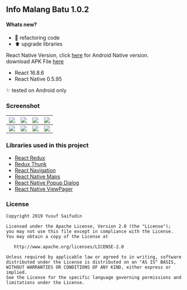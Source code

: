 ## Info Malang Batu 1.0.2 ##

#### Whats new? #####
* :hammer: refactoring code
* :arrow_up: upgrade libraries

React Native Version, click [here](https://github.com/yoesuv/Info-Malang-Batu) for Android Native version.<br/>
download APK File [here](https://drive.google.com/file/d/1YSzhgVec69Gt9BoO3iVy_FVI4cieKRiI/view?usp=sharing)
* React 16.8.6
* React Native 0.5.95

:sparkles: tested on Android only

### Screenshot ###
| ![](https://lh3.googleusercontent.com/pCl0tVsgZ7n4pPXwCfTxiv67ZqpAbhVFtF1Fdu9sgg8-kuMW-lpgds4TVPgNNKKWrFAegCcVj4a1nYfS_ZaJwm2qLQF3A9rCPOGsNU38mF0idx74ACb75xTxD2DAdC0b2w2oJeJVjX_jSS0cf4pjUtSseQk1XF4rwGOrXdsIXv1bkDeMLSPHntuiGyZnncPxHitHc92Wv1pk-JUVqdOGZrXFqhAZr-M_UmpA1X3clmhmckcw_t9h2BpQpTjhk0HUfnSf0nD2e49hM6mxtnNoDCFXNckKKSeRDAoFRrw0LMSG9KWHJVlICZ7w5DKv0UKbszVbCU-syx3TjhT3jpU9rdDDdyTYU830rq9DT6bd6pIjfzVNdF7vvfyN-A2oDACBsrNhr4YjxXtDeWC2WvAvVntNGuZa08Za0n_NqqcviDU3fFEejBLzAIJpFSSUqNfJ-mv2jxUavKwZvc6SOBSyE2FYe96vImYgnSc6uO4w8yyMAVqflv5f32Q1lMagWz-lOWpY_5Z-RHLlidn1fey180Jqva8jZHBMed3zseFcdHZ_XLGrqjRXKMP28Olp_7Tupd2pQPprfkydTQ7Yl2sz8_JV-aeCuQaff0WPfnVFBpqEYYjo4w_yg_doTGHTNqCLqvVRrUNWXcoF0YknKqg63lOTWL3w5zY=w361-h641-no) | ![](https://lh3.googleusercontent.com/nmgh1oTVgmO_b4-C_m9rfVpuPEOOy6ge6ttfKjbcITOvZWPmALkJu3yS3h4zw7NqJztrJ9PLpoDkwlhmddqDqptYhcZv8NXyIXd1QhkevtGN2zJJtKQOfcCvyWNkBvNKXy9d5OxgFTedoYJr0LfXSqiXtyafgSHhmv2S-TAj3ssb-5FNHTEJPLl0e6cq3dT-S8dzR2a0R4XfB4fgt-V27GNRLurb29-ob3lZxqnDrMS1vHX_gb5uC6cHMZINb9gY-ty0D3Umk_Yu_37Wl-63N3v-Ju5MfL70W1peNLtZ_k0oUnthaSexhGOLSDSp7-08ax729I0vMadhCifi9Lk7JyX0jwUB7-KGWBM_nqy1-hhrLrPeaqC6aO13LKEc2DG6L2lrIqU4n_zNe6uZHjjZYI-BzBK7z-yRducYvQnKdvfJontgX-0Uby1xmAyFxrzCNq1iOGxgwonfHDh63dYfj1-w-jeTMnFcIxiDQe4PDwmFxfmzAd1vczPPv8h0jl16DL7-asPJ-jyG8o9UxOBPwE04LY1pg9kr6-Z47SQhbvMMIFQbAPjuk-qvd0rAi5GtFN1WaRXuwMR7lYhmPdl3SOvYz18mIQAE_VFHRXPE7qy430eah89JwpR8GJOW-upuVuu8qTAsVdygX1jP5RZKsFa5ll31FtA=w361-h641-no) | ![](https://lh3.googleusercontent.com/LzlNRRlPBhhHb72ri5bTBL1Y57Pc-iQ2G5jkE7Ggo6Ewr9d3a552YWcU50nyHWgLzcRZCdY_Jfbph4Kn0gj0xHidDEoVtK4wduLBWq7mTNQVanl0G7IWlJ98l6JoPE7u9LHN2dqqKbVcQH45Ri070V5yJLB-S5Z8YaLqSzNggHNg5Z0uff5JAztPd7YqabrL3TX6uAduG7qv3qRE4xGGDCYlXJS6WU2ODOLxsgmdOwQTH4moAqakD6-6RZJjUHvG90aoFymMyhrWnR_Rt4bWwxoxJCha56NQpH3Gnwhe2s27hGSvGXNT6ktxUs3ET107vRuAMalYP-m1zRx27-8Jrq-lzjonfTiHGL91q67sOTD-ix_pMmmslnJU60eYSRA5Eb1wkR1vR6uK5exyxeWltqnQ9uewB7c50u1020JAvzf9NFhxMTzbVVnM9y8Qen9tQL-jZ0QTZGQUMzH4aSDs_Y886FtbfI9pI7vaBBjt3-1hCRlFJu7Nab-SwD9zSHBL1p4RyHdQwI60D2TkVpDegdgiYB2aZmvBNUC0cUcV91zrnnfFmdKjQPpIfYvlPWNlKy4Irzy-M-60-HjVB470mjXS56O966pDKpgiTYVV_kM0qt1OzjvBb7jUViBwT8wFMhFo3XCQd6eGXjREz43_iOEnVG_7T6M=w361-h641-no) | ![](https://lh3.googleusercontent.com/YP3eEPuRuIjpy13-IVj2ufQDQ0MAfQiSq3PRzx5fLGfmOVUtvaqeGqN-N12wE7bkeBHP7cxLemQvImSc-D7oLtMJSs2r_Xyvq-wEKQ0rg3Rl4AYEslR3mDBNnxxLQgSNsBK7ZzbOgU4_D5D25tcwt5sCERdOxUyEts7mgW-X5CbciR61mGK5CCNxPe65xLYGRszG6KcUULXP-eAofKEwyFur10HBFDV4WuMzN_jzF478XyNt5RlVopFEDnMLTPVXhwby5n2qM753Skak0EVdSEx2R03mVT-p42yT1IvbW9m97xHUeBHZEyJmudE0sRtydWklmhd9jiqBp9aVLI09P0kGwqo_Vjlm3bQNfBYJtEFKYpcn6-I3N9P6q-iED-kD_jtOmncXxKQ5KDNv7U7Wp6_AOVfjTdd5wybJmaN4daMNrFmFHUwmtDRroW14KahMlV-PsrEk9v6oJJK8ewj1WdJVjkuzzw0mw3rK4jXo6YBsXzsmYdQfKrpDtS2Cwh4ycjjj0SoV5LABTHWniI-6ea0PqBwXla4UNi5sMvYq0RwSHcEUOvDGhPiXPBQdy3RoUFGJVOsNIdHl3Lvj-sytjPUccq3GMbOK-7sDDrKd7VsQ-6mNBpneQG1MCpAxfQIEmGaGsNDjYmIC_qvgrFYzIv45gm7bJO0=w361-h641-no) |
| :---: | :---: | :---: | :---: |
| ![](https://lh3.googleusercontent.com/6K5ZaBHtUyA4m-nvGmqxPzgRpfDpvFWw8frmS54Lse93RkFD5ZZENHdfLLdC7WKGq171_75_USRNR_cbxz7rzIGeF6I9QrsK8XiGEFcnmR__rmc8ifWjQXtde0Q1gziEEjaypG4bwU_u0GKJ8p5PLRg92qqwDYod-K2HukJ8Q9QRG0_0Ig10C4TIAJvL_ZLu1HWuwuIvelqwHKH2cmlr2VHaCGJ4DB02yO8QCmaxLZs2CU-0tPRISIho2cPXdZaq4mszCakTdxM03_A_czONZ7U6ZHTKvWtBIgTSzybwQaSaoUhcnhS9u-NVFZ_pJOuNN19RV2z9bClYKpKooXCR7ahEtAXp-5jlzRMBPLSxMLE8zVSyhX3OlM99iQDqE6lxUOF6soDZ1idilNJpsmA5X5b8ZEnkaPNgAHO8jYxYoOiWlGEEOqdL4YvU9GfXiIAerEJi0oNPaTGcJUdgzICP2lNRx_DyZITrWDaGOvTOW3AcczykU3EfUUFGMzraM4M0o45zSbuM46po2RQOkg6GNWD7Hah-1UlnAAD8M4nNwoQbPEn2C_jBBx6TM4EapeA6scbzn7BAeb-_Xg7KF7zVViwnnUOBe9dUzZSlF_VHActvPf-Aaihg6MiwBftAVR2DLlrgzDYtRhP3GLmZQkV3J1AFt1X4CO0=w361-h641-no) | ![](https://lh3.googleusercontent.com/hqLmAKqZszsXn3BRLmkzLLh3xrjqrb4onumlsN2BVWU5eotYXuwQjO4sWTTdpEEX_uoyu4ksj-j0aJk-7PXO7eMlSR7NaNg5tm0Jw0-AsLKAm3-9XJC87UM_Lw9VmHoW-wcD6GTgQbRSNi4rhLpx6svLx-YwopDtLO10ga-SIFFy8ydecjqh-yj0rWDw8SaBGtIiv0nh0AQWv76gxsEMuJaMaExXPOiUZAp5dGHWcoqjN_H6T9sErSZlaQl9YxdOkKlHVOKijxWMaZGTwy7jZlfuQmVqWBgBP_4XFK2k_oRLPgk71WxxXF92K9PeZMn0dS86L2LW71irlPM4qrLsTY8XvzRe8wBoHW-fxjBXEFp9HxLw4Tk2v6QrdIDqg8ucLjuaDv56KXy1KMTKCALNP_b0gXJIUa_FN9tzuP0vs3Uyo__oTiVpLcUvkA2mb9teWgJvd0PmWe1cdX2-6x5SZr5d72lxuT2MwQBgDu9o6hgDBneTDb5afL4rQp5RXY1jLOLfZ7jk1yOv7mBwyE_ekvcOTYII1IQLbwSI70MYVctf_sY56FM6_49JBSupVNlLyGB9BhM45D6urr4zhyNvSlWE_thZufSDpLdB28_junx_YAbFgm2zjrGGXtEgBNrdDQQgji9hMfdVK4WHkraAORKXo6Jlv_E=w361-h641-no) | ![](https://lh3.googleusercontent.com/5SYNiGVO8Em3nXAVLvLT6TppbDQ-xF5xP5D3SLOSzRH0RXTBYHucLZjrg0kLP5dJS8r2DRNqH7E_BYSwFu4YTmiSuepFR6fgBX7N_qiFvWisqT-RUO_Xj4geUWlvbAnrHr42w3tWNZ8Kyk3HJZ2EOlJi7MW6sbI8O54wnP3Ujcz0qc5gHBZTyN-vAJT1x_WItHn-95HDPQEIGB8a24RQSCmYxnWIh2LxTTxRMrJWHWE2VqSE7gjyO6YMjQe85_RFaMBGdaUAqBsaWXbVuFMRbTinUQSat75i9HFmwoS530jt5F8M17mljrv5JsS9BijYZn8iH4qIKLXZJiItuY75zzGMkmf-9BT1hsezQpu1FnmkbWmQEnV0dXsWHSZgLMN5QAwQaI8YqzU983NXzddVhpSM7kwi_duCTrKjr1xPxwzlkHml0YBkS6AQvQZdRfZFAdO5xCrXPr1IMzqkNh9PBZcYMm5XrMG2jvtfOAh0OuWq-cQTR0ZYv1HJCA1aO6ZfPQdBBHNaHHZCFxtkiLmkzQ-FOoq6ZUA5SD48S2RAcuhlivWqBenlKgWgolxSvSfJohigwUarU-hCVxd1IloSmXr761f65gFT80rcWTBuh-A-F5Ih4_ypA6tovHfi3-Mf43b3Mym1ndWtXmfWsAIbXhKvgSXj8yw=w361-h641-no) | ![](https://lh3.googleusercontent.com/vSV7Zeed-u9ggnb0rgiN_te3dKxKpT1KXF8W3RSIwhgaGvTdxzcwFLugceUSgJ5FcDV6OBvSYzj9Ue32FmclXuvcA0hSKUtBW4PF0WGyZo37dOpK7X0ELYHrakK1xZRWdfOi7B_cjJWvi4M21ruJ-TiQJ6x8DPHqfUKfdoDiLkls8ho755kCGj-xJ1J7JI_h4zxVIMIMPhkyxX5yH602B0UVB1myser-1oRmkQvPQiMIb8JIWSHHAEkwt2TZoGzv_fxu4LSf9H_r13lQ1bL2f3VCwYujItbENIR9wr-6_3RUSlJ1I98sDYxyhakwUO38BtwBA2lQ6SiGfl_SocviVqyVm5ZgYmDMsUUS9fuE3vl5p6dbNESO5c40lNxfT5ryCA11diEdny06GHaDjyO7cmXh3_iPjN-R35-RankO7N8hogklLFTusnoJ3gOUIEMoVAT2cC32uQDhB5qI5QLVOQUrhW-RxY9ihDMEkrS5tLWGHN3ooTX-NLHI6uOL41ityboqkdk42ZuDp8Me2K0pwHX_EPxr9pghyZmD2WmQre4FqEvaIyStA8TWQse9BnM8yIdYr0vN2IEubCNUG12IUzSGnkuu4uupIBlvqYNOLYmJ41rMr7K3xYC7ol9qYmmpJ7-0EodYfraOm_nnquPYdctZO0VLLYE=w361-h641-no) |

### Libraries used in this project ###
* [React Redux](https://react-redux.js.org/)
* [Redux Thunk](https://github.com/reduxjs/redux-thunk)
* [React Navigation](https://github.com/react-navigation/react-navigation)
* [React Native Maps](https://github.com/react-native-community/react-native-maps)
* [React Native Popup Dialog](https://github.com/jacklam718/react-native-popup-dialog)
* [React Native ViewPager](https://github.com/zbtang/React-Native-ViewPager)

### License ###

    Copyright 2019 Yusuf Saifudin

    Licensed under the Apache License, Version 2.0 (the "License");
    you may not use this file except in compliance with the License.
    You may obtain a copy of the License at

       http://www.apache.org/licenses/LICENSE-2.0

    Unless required by applicable law or agreed to in writing, software
    distributed under the License is distributed on an "AS IS" BASIS,
    WITHOUT WARRANTIES OR CONDITIONS OF ANY KIND, either express or implied.
    See the License for the specific language governing permissions and
    limitations under the License.
